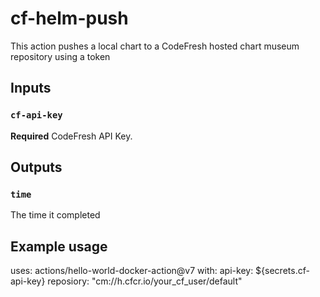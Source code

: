 # cf-helm-push
This action pushes a local chart to a CodeFresh hosted chart museum repository using a token

## Inputs

### `cf-api-key`

**Required** CodeFresh API Key.

## Outputs

### `time`

The time it completed

## Example usage

uses: actions/hello-world-docker-action@v7
with:
  api-key: ${secrets.cf-api-key}
  reposiory: "cm://h.cfcr.io/your_cf_user/default"